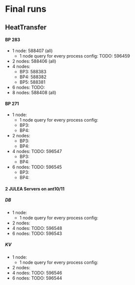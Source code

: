 # Final runs

## HeatTransfer


#### BP 283
- 1 node: 588407 (all)
    + 1 node query for every process config: TODO: 596459
- 2 nodes: 588406 (all)
- 4 nodes:
    - BP3: 588383
    - BP4: 588382
    - BP5: 588381
- 6 nodes: TODO:
- 8 nodes: 588408 (all)

<!-- error for 6 nodes: -->
<!-- 6 nodes: line 64: 20060 Floating point exception(core dumped) mpirun -n $proc -ppn $(($proc/8)) $htWriteBin $configFile $inputOutput ${N[$i]} ${M[$i]} $size $size $steps $iterations >> "${writeFile}" -->
<!-- ls: cannot access '/home/urz/kduwe/ht-output/heat-bp3-2nodes.bp': No such file or directory -->


#### BP 271
- 1 node:  
    + 1 node query for every process config: 
    - BP3:
    - BP4:
- 2 nodes: 
    - BP3:
    - BP4:
- 4 nodes: TODO: 596547
    - BP3:
    - BP4:
- 6 nodes: TODO: 596545
    - BP3:
    - BP4:




#### 2 JULEA Servers on ant10/11
<!-- neue ht messungen 271 -->
<!-- https://github.com/julea-io/adios2/commit/2c6b0aa13f1b36329746d607a816441b7521e4e5 -->

##### DB
- 1 node:  
    + 1 node query for every process config: 
- 2 nodes: 
- 4 nodes: TODO: 596548
- 6 nodes: TODO: 596543


##### KV
- 1 node:  
    + 1 node query for every process config: 
- 2 nodes: 
- 4 nodes: TODO: 596546
- 6 nodes: TODO: 596544
